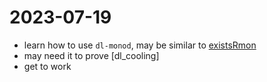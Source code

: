 # 2023-07-19

- learn how to use `dl-monod`, may be similar to [existsRmon](../pages/existsRmon.md)
- may need it to prove [dl_cooling]
- get to work
